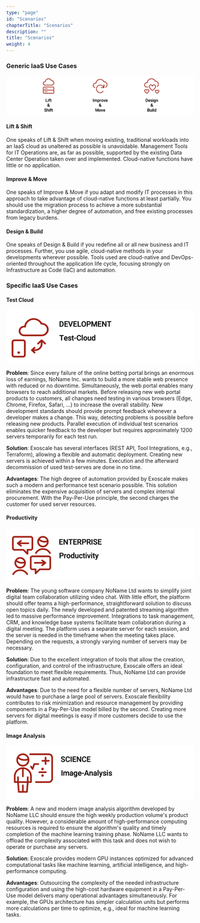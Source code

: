 ```yaml
---
type: "page"
id: "Scenarios"
chapterTitle: "Scenarios"
description: ""
title: "Scenarios"
weight: 4
---
```



### Generic IaaS Use Cases

![cloud-computing](generic.png)

#### Lift & Shift
One speaks of Lift & Shift when moving existing, traditional workloads into an IaaS cloud as unaltered as possible is unavoidable. Management Tools for IT Operations are, as far as possible, supported by the existing Data Center Operation taken over and implemented. Cloud-native functions have little or no application.

#### Improve & Move
One speaks of Improve & Move if you adapt and modify IT processes in this approach to take advantage of cloud-native functions at least partially. You should use the migration process to achieve a more substantial standardization, a higher degree of automation, and free existing processes from legacy burdens.

#### Design & Build
One speaks of Design & Build if you redefine all or all new business and IT processes. Further, you use agile, cloud-native methods in your developments wherever possible. Tools used are cloud-native and DevOps-oriented throughout the application life cycle, focusing strongly on Infrastructure as Code (IaC) and automation.

### Specific IaaS Use Cases

#### Test Cloud

![test-cloud](test-cloud.png)

**Problem**: Since every failure of the online betting portal brings an enormous loss of earnings, NoName Inc. wants to build a more stable web presence with reduced or no downtime. Simultaneously, the web portal enables many browsers to reach additional markets. Before releasing new web portal products to customers, all changes need testing in various browsers (Edge, Chrome, Firefox, Safari, ...) to increase the overall stability. New development standards should provide prompt feedback whenever a developer makes a change. This way, detecting problems is possible before releasing new products. Parallel execution of individual test scenarios enables quicker feedback to the developer but requires approximately 1200 servers temporarily for each test run.

**Solution**: Exoscale has several interfaces (REST API, Tool Integrations, e.g., Terraform), allowing a flexible and automatic deployment. Creating new servers is achieved within a few minutes. Execution and the afterward decommission of used test-serves are done in no time.

**Advantages**: The high degree of automation provided by Exoscale makes such a modern and performance test scenario possible. This solution eliminates the expensive acquisition of servers and complex internal procurement. With the Pay-Per-Use principle, the second charges the customer for used server resources.

#### Productivity

![productivity](productivity.png)

**Problem**: The young software company NoName Ltd wants to simplify joint digital team collaboration utilizing video chat. With little effort, the platform should offer teams a high-performance, straightforward solution to discuss open topics daily. The newly developed and patented streaming algorithm led to massive performance improvement. Integrations to task management, CRM, and knowledge base systems facilitate team collaboration during a digital meeting. The platform uses a separate server for each session, and the server is needed in the timeframe when the meeting takes place. Depending on the requests, a strongly varying number of servers may be necessary.

**Solution**: Due to the excellent integration of tools that allow the creation, configuration, and control of the infrastructure, Exoscale offers an ideal foundation to meet flexible requirements. Thus, NoName Ltd can provide infrastructure fast and automated.

**Advantages**: Due to the need for a flexible number of servers, NoName Ltd would have to purchase a large pool of servers. Exoscale flexibility contributes to risk minimization and resource management by providing components in a Pay-Per-Use model billed by the second. Creating more servers for digital meetings is easy if more customers decide to use the platform.

#### Image Analysis

![image-analysis](image-analysis.png)

**Problem**: A new and modern image analysis algorithm developed by NoName LLC should ensure the high weekly production volume's product quality. However, a considerable amount of high-performance computing resources is required to ensure the algorithm's quality and timely completion of the machine learning training phase. NoName LLC wants to offload the complexity associated with this task and does not wish to operate or purchase any servers.

**Solution**: Exoscale provides modern GPU instances optimized for advanced computational tasks like machine learning, artificial intelligence, and high-performance computing.

**Advantages**: Outsourcing the complexity of the needed infrastructure configuration and using the high-cost hardware equipment in a Pay-Per-Use model delivers many operational advantages simultaneously. For example, the GPUs architecture has simpler calculation units but performs more calculations per time to optimize, e.g., ideal for machine learning tasks.